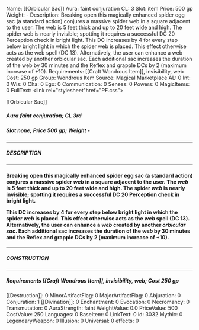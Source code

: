Name: [[Orbicular Sac]]
Aura: faint conjuration
CL: 3
Slot: item
Price: 500 gp
Weight: -
Description: Breaking open this magically enhanced spider egg sac (a standard action) conjures a massive spider web in a square adjacent to the user. The web is 5 feet thick and up to 20 feet wide and high. The spider web is nearly invisible; spotting it requires a successful DC 20 Perception check in bright light. This DC increases by 4 for every step below bright light in which the spider web is placed. This effect otherwise acts as the web spell (DC 13). Alternatively, the user can enhance a web created by another orbicular sac. Each additional sac increases the duration of the web by 30 minutes and the Reflex and grapple DCs by 2 (maximum increase of +10).
Requirements: [[Craft Wondrous Item]], invisibility, web
Cost: 250 gp
Group: Wondrous Item
Source: Magical Marketplace
AL: 0
Int: 0
Wis: 0
Cha: 0
Ego: 0
Communication: 0
Senses: 0
Powers: 0
MagicItems: 0
FullText: <link rel="stylesheet"href="PF.css"><div class="heading"><p class="alignleft">[[Orbicular Sac]]</p><div style="clear: both;"></div></div><div><h5><b>Aura </b>faint conjuration; <b>CL </b>3rd</h5><h5><b>Slot </b>none; <b>Price </b>500 gp; <b>Weight </b>-</h5></div><hr/><div><h5><b>DESCRIPTION</b></h5></div><hr/><div><h4><p>Breaking open this magically enhanced spider egg sac (a standard action) conjures a massive spider <i>web</i> in a square adjacent to the user. The <i>web</i> is 5 feet thick and up to 20 feet wide and high. The spider <i>web</i> is nearly invisible; spotting it requires a successful DC 20 Perception check in bright light.</p><p>This DC increases by 4 for every step below bright light in which the spider <i>web</i> is placed. This effect otherwise acts as the <i>web</i> spell (DC 13). Alternatively, the user can enhance a <i>web</i> created by another <i>orbicular sac</i>. Each additional sac increases the duration of the <i>web</i> by 30 minutes and the Reflex and grapple DCs by 2 (maximum increase of +10).</p></h4></div><hr/><div><h5><b>CONSTRUCTION</b></h5></div><hr/><div><h5><b>Requirements </b>[[Craft Wondrous Item]], <i>invisibility</i>, <i>web</i>; <b>Cost </b>250 gp</h5></div>
[[Destruction]]: 0
MinorArtifactFlag: 0
MajorArtifactFlag: 0
Abjuration: 0
Conjuration: 1
[[Divination]]: 0
Enchantment: 0
Evocation: 0
Necromancy: 0
Transmutation: 0
AuraStrength: faint
WeightValue: 0.0
PriceValue: 500
CostValue: 250
Languages: 0
BaseItem: 0
LinkText: 0
id: 3032
Mythic: 0
LegendaryWeapon: 0
Illusion: 0
Universal: 0
effects: 0
